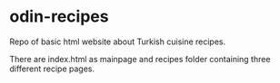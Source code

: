 # odin-recipes

Repo of basic html website about Turkish cuisine recipes.

There are index.html as mainpage and recipes folder containing three different recipe pages.

